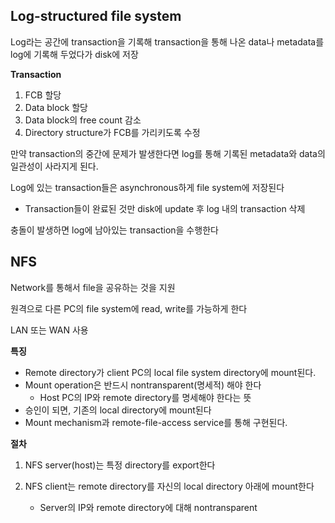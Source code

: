 ## Log-structured file system

Log라는 공간에 transaction을 기록해 transaction을 통해 나온 data나 metadata를 log에 기록해 두었다가 disk에 저장

**Transaction**

1. FCB 할당
2. Data block 할당
3. Data block의 free count 감소
4. Directory structure가 FCB를 가리키도록 수정

만약 transaction의 중간에 문제가 발생한다면 log를 통해 기록된 metadata와 data의 일관성이
사라지게 된다.

Log에 있는 transaction들은 asynchronous하게 file system에 저장된다

- Transaction들이 완료된 것만 disk에 update 후 log 내의 transaction 삭제

충돌이 발생하면 log에 남아있는 transaction을 수행한다

## NFS

Network를 통해서 file을 공유하는 것을 지원

원격으로 다른 PC의 file system에 read, write를 가능하게 한다

LAN 또는 WAN 사용

**특징**

- Remote directory가 client PC의 local file system directory에 mount된다.
- Mount operation은 반드시 nontransparent(명세적) 해야 한다
  - Host PC의 IP와 remote directory를 명세해야 한다는 뜻
- 승인이 되면, 기존의 local directory에 mount된다
- Mount mechanism과 remote-file-access service를 통해 구현된다.

**절차**

1. NFS server(host)는 특정 directory를 export한다

2. NFS client는 remote directory를 자신의 local directory 아래에 mount한다
   - Server의 IP와 remote directory에 대해 nontransparent